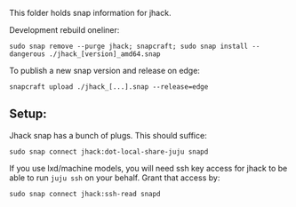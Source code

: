This folder holds snap information for jhack.

Development rebuild oneliner:

    sudo snap remove --purge jhack; snapcraft; sudo snap install --dangerous ./jhack_[version]_amd64.snap


To publish a new snap version and release on edge:

    snapcraft upload ./jhack_[...].snap --release=edge

## Setup:
Jhack snap has a bunch of plugs. This should suffice:

    sudo snap connect jhack:dot-local-share-juju snapd

If you use lxd/machine models, you will need ssh key access for jhack to be able to run `juju ssh` on your behalf. Grant that access by:

    sudo snap connect jhack:ssh-read snapd

